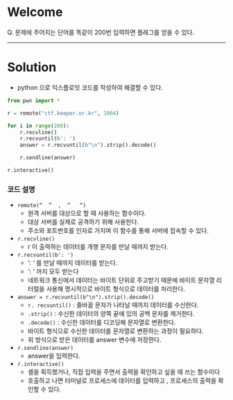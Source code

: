 # Welcome

Q. 문제에 주어지는 단어를 똑같이 200번 입력하면 플래그를 얻을 수 있다.


<hr>

# Solution

* python 으로 익스플로잇 코드를 작성하여 해결할 수 있다.


```python 
from pwn import *

r = remote("ctf.keeper.or.kr", 1004) 

for i in range(200):
    r.recvline() 
    r.recvuntil(b': ')
    answer = r.recvuntil(b"\n").strip().decode()

    r.sendline(answer)

r.interactive()
```

### 코드 설명

- `remote(“  ”  ,  ”   “)`
    - 원격 서버를 대상으로 할 때 사용하는 함수이다.
    - 대상 서버를 실제로 공격하기 위해 사용한다.
    - 주소와 포트번호를 인자로 가지며 이 함수를 통해 서버에 접속할 수 있다.
- `r.recvline()`
    - r 이 출력하는 데이터를 개행 문자를 만날 때까지 받는다.
- `r.recvuntil(b': ')`
    - ‘: ‘ 를 만날 때까지 데이터를 받는다.
    - ‘: ‘ 까지 모두 받는다
    - 네트워크 통신에서 데이터는 바이트 단위로 주고받기 때문에  바이트 문자열 리터럴을 사용해 명시적으로 바이트 형식으로 데이터를 처리한다.
- `answer = r.recvuntil(b"\n").strip().decode()`
    - `r. recvuntil()` : 줄바꿈 문자가 나타날 때까지 데이터를 수신한다.
    - `.strip()` :  수신한 데이터의 양쪽 끝에 있의 공백 문자를 제거한다.
    - `.decode()` : 수신한 데이터를 디코딩해 문자열로 변환한다.
    - 바이트 형식으로 수신한 데이터를 문자열로 변환하는 과정이 필요하다.
    - 위 방식으로 받은 데이터를 answer 변수에 저장한다.
- `r.sendline(answer)`
    - answer을 입력한다.
- `r.interactive()`
    - 셸을 획득했거나, 직접 입력을 주면서 출력을 확인하고 싶을 때 쓰는 함수이다
    - 호출하고 나면 터미널로 프로세스에 데이터를 입력하고 , 프로세스의 출력을 확인할 수 있다.

